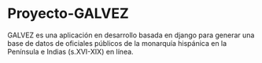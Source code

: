 # Proyecto-GALVEZ
GALVEZ es una aplicación en desarrollo basada en django para generar una base de datos de oficiales públicos de la monarquía hispánica en la Península e Indias (s.XVI-XIX) en línea.
